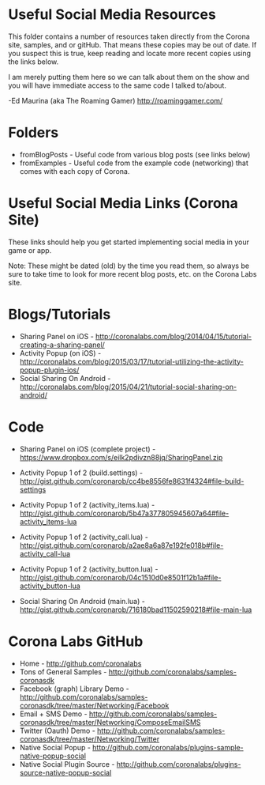 Useful Social Media Resources
============
This folder contains a number of resources taken directly from the Corona site, samples, and or gitHub.  That means these copies may be out of date.  If you suspect this is true, keep reading and locate more recent copies using the links below.

I am merely putting them here so we can talk about them on the show and you will have immediate access to the same code I talked to/about.

-Ed Maurina (aka The Roaming Gamer)
http://roaminggamer.com/

Folders
============
 * fromBlogPosts - Useful code from various blog posts (see links below)
 * fromExamples - Useful code from the example code (networking) that comes with each copy of Corona.


Useful Social Media Links (Corona Site)
============
These links should help you get started implementing social media in your game or app.

Note: These might be dated (old) by the time you read them, so always be sure to take time to look for more recent blog posts, etc. on the Corona Labs site.

Blogs/Tutorials
============
 * Sharing Panel on iOS - http://coronalabs.com/blog/2014/04/15/tutorial-creating-a-sharing-panel/ 
 * Activity Popup (on iOS) - http://coronalabs.com/blog/2015/03/17/tutorial-utilizing-the-activity-popup-plugin-ios/
 * Social Sharing On Android - http://coronalabs.com/blog/2015/04/21/tutorial-social-sharing-on-android/ 

Code
============
 * Sharing Panel on iOS (complete project) - https://www.dropbox.com/s/eilk2pdivzn88jq/SharingPanel.zip

 * Activity Popup 1 of 2 (build.settings) - http://gist.github.com/coronarob/cc4be8556fe8631f4324#file-build-settings
 * Activity Popup 1 of 2 (activity_items.lua) - http://gist.github.com/coronarob/5b47a377805945607a64#file-activity_items-lua
 * Activity Popup 1 of 2 (activity_call.lua) - http://gist.github.com/coronarob/a2ae8a6a87e192fe018b#file-activity_call-lua
 * Activity Popup 1 of 2 (activity_button.lua) - http://gist.github.com/coronarob/04c1510d0e8501f12b1a#file-activity_button-lua
 * Social Sharing On Android (main.lua) - http://gist.github.com/coronarob/716180bad11502590218#file-main-lua

Corona Labs GitHub
============
 * Home - http://github.com/coronalabs
 * Tons of General Samples - http://github.com/coronalabs/samples-coronasdk
 * Facebook (graph) Library Demo - http://github.com/coronalabs/samples-coronasdk/tree/master/Networking/Facebook
 * Email + SMS Demo - http://github.com/coronalabs/samples-coronasdk/tree/master/Networking/ComposeEmailSMS 
 * Twitter (Oauth) Demo - http://github.com/coronalabs/samples-coronasdk/tree/master/Networking/Twitter
 * Native Social Popup - http://github.com/coronalabs/plugins-sample-native-popup-social 
 * Native Social Plugin Source - http://github.com/coronalabs/plugins-source-native-popup-social



